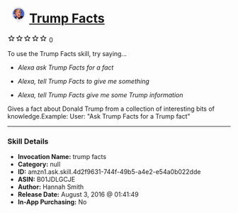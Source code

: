 # &nbsp;<img src="skill_icon" alt="Trump Facts icon" width="36"> [Trump Facts](http://alexa.amazon.com/#skills/amzn1.ask.skill.4d2f9631-744f-49b5-a4e2-e54a0b022dde)
![0 stars](../../images/ic_star_border_black_18dp_1x.png)![0 stars](../../images/ic_star_border_black_18dp_1x.png)![0 stars](../../images/ic_star_border_black_18dp_1x.png)![0 stars](../../images/ic_star_border_black_18dp_1x.png)![0 stars](../../images/ic_star_border_black_18dp_1x.png) 0

To use the Trump Facts skill, try saying...

* *Alexa ask Trump Facts for a fact*

* *Alexa, tell Trump Facts to give me something*

* *Alexa, tell Trump Facts give me some Trump information*

Gives a fact about Donald Trump from a collection of interesting bits of knowledge.Example:
User: "Ask Trump Facts for a Trump fact"

***

### Skill Details

* **Invocation Name:** trump facts
* **Category:** null
* **ID:** amzn1.ask.skill.4d2f9631-744f-49b5-a4e2-e54a0b022dde
* **ASIN:** B01JDLGCJE
* **Author:** Hannah  Smith
* **Release Date:** August 3, 2016 @ 01:41:49
* **In-App Purchasing:** No
